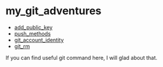 # my_git_adventures

- [add_public_key](https://github.com/mohsenet/my_git_adventures/tree/main/commands/add_public_key)
- [push_methods](https://github.com/mohsenet/my_git_adventures/tree/main/commands/push_methods)
- [git_account_identity](https://github.com/mohsenet/my_git_adventures/tree/main/commands/git_account_identity)
- [git_rm](https://github.com/mohsenet/my_git_adventures/tree/main/commands/git_rm)

If you can find useful git command here, I will glad about that.
